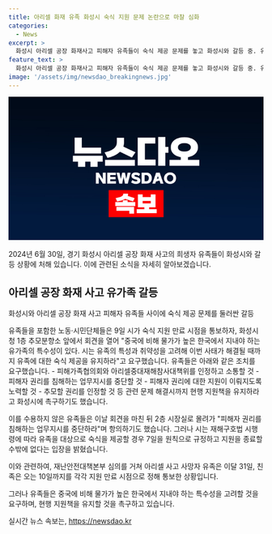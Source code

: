 ```yaml
---
title: 아리셀 화재 유족 화성시 숙식 지원 문제 논란으로 마찰 심화
categories:
  - News
excerpt: >
  화성시 아리셀 공장 화재사고 피해자 유족들이 숙식 제공 문제를 놓고 화성시와 갈등 중. 유족들은 한국의 높은 물가를 감안해 숙식 지원 유지를 요구하고, 피해자 권리를 존중하며 시와 소통할 것을 촉구. 하지만 시는 재해구호법 시행령에 따라 특정 시점에 숙식 지원 중단 가능성을 언급. 아리셀 사고 사망자 유족들에게 각각 지원 만료 시점을 통보한 상황.
feature_text: >
  화성시 아리셀 공장 화재사고 피해자 유족들이 숙식 제공 문제를 놓고 화성시와 갈등 중. 유족들은 한국의 높은 물가를 감안해 숙식 지원 유지를 요구하고, 피해자 권리를 존중하며 시와 소통할 것을 촉구. 하지만 시는 재해구호법 시행령에 따라 특정 시점에 숙식 지원 중단 가능성을 언급. 아리셀 사고 사망자 유족들에게 각각 지원 만료 시점을 통보한 상황.
image: '/assets/img/newsdao_breakingnews.jpg'
---
```


<p><img src="/assets/img/newsdao_breakingnews.jpg" alt="implanttips 속보" /></p>

<p>2024년 6월 30일, 경기 화성시 아리셀 공장 화재 사고의 희생자 유족들이 화성시와 갈등 상황에 처해 있습니다. 이에 관련된 소식을 자세히 알아보겠습니다. </p>

<h2 data-ke-size="size26">아리셀 공장 화재 사고 유가족 갈등</h2>

<p data-ke-size="size16">화성시와 아리셀 공장 화재 사고 피해자 유족들 사이에 숙식 제공 문제를 둘러싼 갈등</p>

<p>유족들을 포함한 노동·시민단체들은 9일 시가 숙식 지원 만료 시점을 통보하자, 화성시청 1층 추모분향소 앞에서 회견을 열어 "중국에 비해 물가가 높은 한국에서 지내야 하는 유가족의 특수성이 있다. 시는 유족의 특성과 취약성을 고려해 이번 사태가 해결될 때까지 유족에 대한 숙식 제공을 유지하라"고 요구했습니다. 유족들은 아래와 같은 조치를 요구했습니다. 
- 피해가족협의회와 아리셀중대재해참사대책위를 인정하고 소통할 것 
- 피해자 권리를 침해하는 업무지시를 중단할 것 
- 피해자 권리에 대한 지원이 이뤄지도록 노력할 것 
- 추모할 권리를 인정할 것 등 관련 문제 해결시까지 현행 지원책을 유지하라고 화성시에 촉구하기도 했습니다. </p>

<p>이를 수용하지 않은 유족들은 이날 회견을 마친 뒤 2층 시장실로 몰려가 "피해자 권리를 침해하는 업무지시를 중단하라"며 항의하기도 했습니다. 그러나 시는 재해구호법 시행령에 따라 유족을 대상으로 숙식을 제공할 경우 7일을 원칙으로 규정하고 지원을 종료할 수밖에 없다는 입장을 밝혔습니다.</p>

<p>이와 관련하여, 재난안전대책본부 심의를 거쳐 아리셀 사고 사망자 유족은 이달 31일, 친족은 오는 10일까지를 각각 지원 만료 시점으로 정해 통보한 상황입니다. </p>

<p>그러나 유족들은 중국에 비해 물가가 높은 한국에서 지내야 하는 특수성을 고려할 것을 요구하며, 현행 지원책을 유지할 것을 촉구하고 있습니다.</p>
실시간 뉴스 속보는, <a href="https://newsdao.kr" rel="dofollow">https://newsdao.kr</a>


